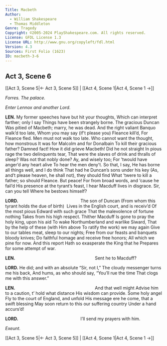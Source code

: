 ```yaml
---
Title: Macbeth
Author: 
  - William Shakespeare
  - Thomas Middleton
Genre: Tragedy
Copyright: ©2005-2024 PlayShakespeare.com. All rights reserved.
License: GFDL License 1.3
License URL: http://www.gnu.org/copyleft/fdl.html
Version: 4.3
Sources: First Folio (1623)
ID: macbeth-3-6
---
```


## Act 3, Scene 6
[[Act 3, Scene 5|← Act 3, Scene 5]] | [[Act 4, Scene 1|Act 4, Scene 1 →]]

*Forres. The palace.*

*Enter Lennox and another Lord.*

**LEN.**
My former speeches have but hit your thoughts,
Which can interpret farther; only I say
Things have been strangely borne. The gracious Duncan
Was pitied of Macbeth; marry, he was dead.
And the right valiant Banquo walk’d too late,
Whom you may say (if’t please you) Fleance kill’d,
For Fleance fled. Men must not walk too late.
Who cannot want the thought, how monstrous
It was for Malcolm and for Donalbain
To kill their gracious father? Damned fact!
How it did grieve Macbeth! Did he not straight
In pious rage the two delinquents tear,
That were the slaves of drink and thralls of sleep?
Was not that nobly done? Ay, and wisely too;
For ’twould have anger’d any heart alive
To hear the men deny’t. So that, I say,
He has borne all things well, and I do think
That had he Duncan’s sons under his key
(As, and’t please heaven, he shall not), they should find
What ’twere to kill a father; so should Fleance.
But peace! For from broad words, and ’cause he fail’d
His presence at the tyrant’s feast, I hear
Macduff lives in disgrace. Sir, can you tell
Where he bestows himself?

**LORD.**
              The son of Duncan
(From whom this tyrant holds the due of birth) 
Lives in the English court, and is receiv’d
Of the most pious Edward with such grace
That the malevolence of fortune nothing
Takes from his high respect. Thither Macduff
Is gone to pray the holy king, upon his aid
To wake Northumberland and warlike Siward,
That by the help of these (with Him above
To ratify the work) we may again
Give to our tables meat, sleep to our nights;
Free from our feasts and banquets bloody knives;
Do faithful homage and receive free honors;
All which we pine for now. And this report
Hath so exasperate the King that he
Prepares for some attempt of war.

**LEN.**
                  Sent he to Macduff?

**LORD.**
He did; and with an absolute “Sir, not I,”
The cloudy messenger turns me his back,
And hums, as who should say, “You’ll rue the time
That clogs me with this answer.”

**LEN.**
                  And that well might
Advise him to a caution, t’ hold what distance
His wisdom can provide. Some holy angel
Fly to the court of England, and unfold
His message ere he come, that a swift blessing
May soon return to this our suffering country
Under a hand accurs’d!

**LORD.**
              I’ll send my prayers with him.

*Exeunt.*

[[Act 3, Scene 5|← Act 3, Scene 5]] | [[Act 4, Scene 1|Act 4, Scene 1 →]]